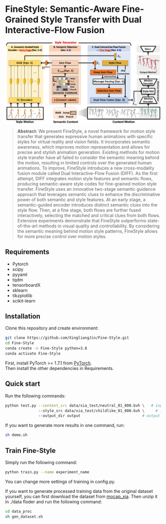 # FineStyle: Semantic-Aware Fine-Grained Style Transfer with Dual Interactive-Flow Fusion

<p align="center"><img src="images/pipline.png" align="center"> <br></p>

> **Abstract:** We present FineStyle, a novel framework for motion style transfer that generates expressive human animations with specific styles for virtual reality and vision fields. It incorporates semantic awareness, which improves motion representation and allows for precise and stylish animation generation. Existing methods for motion style transfer have all failed to consider the semantic meaning behind the motion, resulting in limited controls over the generated human animations. To improve, FineStyle introduces a new cross-modality fusion module called Dual Interactive-Flow Fusion (DIFF). As the first attempt, DIFF integrates motion style features and semantic flows, producing semantic-aware style codes for fine-grained motion style transfer. FineStyle uses an innovative two-stage semantic guidance approach that leverages semantic clues to enhance the discriminative power of both semantic and style features. At an early stage, a semantic-guided encoder introduces distinct semantic clues into the style flow. Then, at a fine stage, both flows are further fused interactively, selecting the matched and critical clues from both flows. Extensive experiments demonstrate that FineStyle outperforms state-of-the-art methods in visual quality and controllability. By considering the semantic meaning behind motion style patterns, FineStyle allows for more precise control over motion styles.
## Requirements

- Pytorch
- scipy
- pyyaml
- tqdm
- tensorboardX
- sklearn
- tikzplotlib
- scikit-learn


## Installation
Clone this repository and create environment:

```bash
git clone https://github.com/XingliangJin/Fine-Style.git
cd Fine-Style
conda create -n Fine-Style python=3.8
conda activate Fine-Style
```
First, install PyTorch >= 1.7.1 from [PyTorch](https://pytorch.org/). \
Then install the other dependencies in Requirements. 


## Quick start
Run the following commands:
```bash
python test.py --content_src data/xia_test/neutral_01_000.bvh \   # input content bvh file
               --style_src data/xia_test/childlike_01_000.bvh \     # input style bvh file
               --output_dir output                            # output directory
```

If you want to generate more results in one command, run:
```bash
sh demo.sh
```

## Train Fine-Style
Simply run the following command:
```bash
python train.py --name experiment_name
```
You can change more settings of training in config.py.

If you want to generate processed training data from the original dataset yourself, you can first download the dataset from [mocap_xia](https://drive.google.com/file/d/16vKR9-OWleMuIIJ5G5iD3sqHF6MGyLEr/view?usp=drive_link). Then unzip it in ./data floder and run the following command:
```bash
cd data_proc
sh gen_dataset.sh
```


